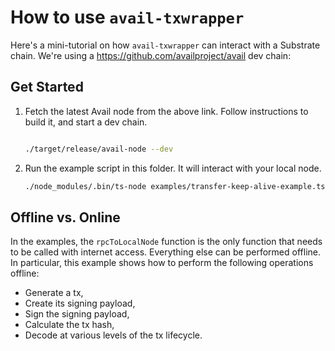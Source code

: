 # How to use `avail-txwrapper`

Here's a mini-tutorial on how `avail-txwrapper` can interact with a Substrate chain. We're using a https://github.com/availproject/avail dev chain:

## Get Started

1. Fetch the latest Avail node from the above link. Follow instructions to build it, and start a dev chain.

    ```bash

    ./target/release/avail-node --dev
    ```

2. Run the example script in this folder. It will interact with your local node.

    ```bash
    ./node_modules/.bin/ts-node examples/transfer-keep-alive-example.ts
    ```

## Offline vs. Online

In the examples, the `rpcToLocalNode` function is the only function that needs to be called with internet access. Everything else can be performed offline. In particular, this example shows how to perform the following operations offline:

- Generate a tx,
- Create its signing payload,
- Sign the signing payload,
- Calculate the tx hash,
- Decode at various levels of the tx lifecycle.
